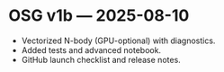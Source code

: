 # OSG v1b — 2025-08-10

- Vectorized N-body (GPU-optional) with diagnostics.
- Added tests and advanced notebook.
- GitHub launch checklist and release notes.
